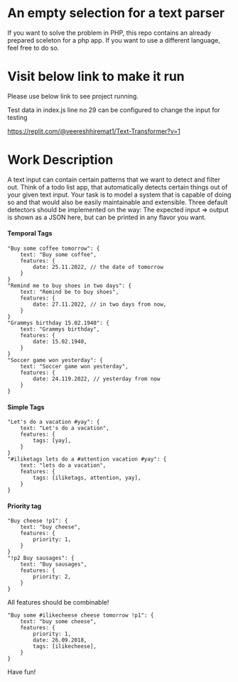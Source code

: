 An empty selection for a text parser
========================

If you want to solve the problem in PHP, this repo contains an already prepared sceleton for a
php app. If you want to use a different language, feel free to do so. 

Visit below link to  make it run
===
Please use below link to see project running.

 Test data in index.js line no 29 can be configured to change the input for testing

https://replit.com/@veereshhiremat1/Text-Transformer?v=1

Work Description
===

A text input can contain certain patterns that we want to detect and filter out. 
Think of a todo list app, that automatically detects certain things out of your given 
text input. Your task is to model a system that is capable of doing so and that would also
be easily maintainable and extensible. 
Three default detectors should be implemented on the way:
The expected input => output is shown as a JSON here, but can be printed in any flavor you want.

#### Temporal Tags
```
"Buy some coffee tomorrow": {
    text: "Buy some coffee",
    features: {
        date: 25.11.2022, // the date of tomorrow
    }
}
"Remind me to buy shoes in two days": {
    text: "Remind be to buy shoes",
    features: {
        date: 27.11.2022, // in two days from now,
    }
}
"Grammys birthday 15.02.1940": {
    text: "Grammys birthday",
    features: {
        date: 15.02.1940,
    }
}
"Soccer game won yesterday": {
    text: "Soccer game won yesterday",
    features: {
        date: 24.119.2022, // yesterday from now
    }
}

```
#### Simple Tags
```
"Let's do a vacation #yay": {
    text: "Let's do a vacation",
    features: {
        tags: [yay],
    }
}
"#iliketags lets do a #attention vacation #yay": {
    text: "lets do a vacation",
    features: {
        tags: [iliketags, attention, yay],
    }
}

```

#### Priority tag
```
"Buy cheese !p1": {
    text: "buy cheese",
    features: {
        priority: 1,
    }
}
"!p2 Buy sausages": {
    text: "Buy sausages",
    features: {
        priority: 2,
    }
}
```

All features should be combinable!

```
"Buy some #ilikecheese cheese tomorrow !p1": {
    text: "buy some cheese",
    features: {
        priority: 1,
        date: 26.09.2018,
        tags: [ilikecheese],
    }
}
```

Have fun!